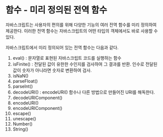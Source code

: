 # 함수 - 미리 정의된 전역 함수

자바스크립트는 사용자의 편의를 위해 다양한 기능의 여러 전역 함수를 미리 정의하여 제공한다. 이러한 전역 함수는 자바스크립트의 어떤 타입의 객체에서도 바로 사용할 수 있다.

자바스크립트에서 미리 정의되어 있는 전역 함수는 다음과 같다.

1. eval\(\) : 문자열로 표현된 자바스크립트 코드를 실행하는 함수
2. isFinite\(\) : 전달된 값이 유한한 수인지를 검사하여 그 결과를 반환. 인수로 전달된 값이 숫자가 아니라면 숫자로 변환하여 검사.
3. isNaN\(\)
4. parseFloat\(\)
5. parseInt\(\)
6. decodeURI\(\) : encodeURI\(\) 함수나 다른 방법으로 만들어진 URI를 해독한다.
7. decodeURIComponent\(\)
8. encodeURI\(\)
9. encodeURIComponent\(\)
10. escape\(\)
11. unescape\(\)
12. Number\(\)
13. String\(\)


